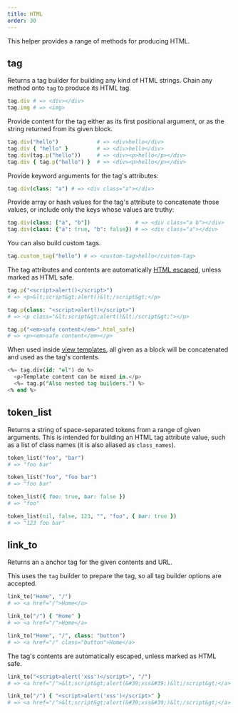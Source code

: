 ```yaml
---
title: HTML
order: 30
---
```


This helper provides a range of methods for producing HTML.

## tag

Returns a tag builder for building any kind of HTML strings. Chain any method onto `tag` to produce its HTML tag.

```ruby
tag.div # => <div></div>
tag.img # => <img>
```

Provide content for the tag either as its first positional argument, or as the string returned from its given block.

```ruby
tag.div("hello")            # => <div>hello</div>
tag.div { "hello" }         # => <div>hello</div>
tag.div(tag.p("hello"))     # => <div><p>hello</p></div>
tag.div { tag.p("hello") }  # => <div><p>hello</p></div>
```

Provide keyword arguments for the tag's attributes:

```ruby
tag.div(class: "a") # => <div class="a"></div>
```

Provide array or hash values for the tag's attribute to concatenate those values, or include only the keys whose values are truthy:

```ruby
tag.div(class: ["a", "b"])              # => <div class="a b"></div>
tag.div(class: {"a": true, "b": false}) # => <div class="a"></div>
```

You can also build custom tags.

```ruby
tag.custom_tag("hello") # => <custom-tag>hello</custom-tag>
```

The tag attributes and contents are automatically [HTML escaped](/v2.2/helpers/string-escaping), unless marked as HTML safe.

```ruby
tag.p("<script>alert()</script>")
# => <p>&lt;script&gt;alert()&lt;/script&gt;</p>

tag.p(class: "<script>alert()</script>")
# => <p class="&lt;script&gt;alert()&lt;/script&gt;"></p>

tag.p("<em>safe content</em>".html_safe)
# => <p><em>safe content</em></p>
```

When used inside [view templates](/v2.2/views/templates-and-partials), all given as a block will be concatenated and used as the tag's contents.

```sql
<%= tag.div(id: "el") do %>
  <p>Template content can be mixed in.</p>
  <%= tag.p("Also nested tag builders.") %>
<% end %>
```

## token_list

Returns a string of space-separated tokens from a range of given arguments. This is intended for building an HTML tag attribute value, such as a list of class names (it is also aliased as `class_names`).

```ruby
token_list("foo", "bar")
# => "foo bar"

token_list("foo", "foo bar")
# => "foo bar"

token_list({ foo: true, bar: false })
# => "foo"

token_list(nil, false, 123, "", "foo", { bar: true })
# => "123 foo bar"
```

## link_to

Returns an `a` anchor tag for the given contents and URL.

This uses the `tag` builder to prepare the tag, so all tag builder options are accepted.

```ruby
link_to("Home", "/")
# => <a href="/">Home</a>

link_to("/") { "Home" }
# => <a href="/">Home</a>

link_to("Home", "/", class: "button")
# => <a href="/" class="button">Home</a>
```

The tag's contents are automatically escaped, unless marked as HTML safe.

```ruby
link_to("<script>alert('xss')</script>", "/")
# => <a href="/">&lt;script&gt;alert(&#39;xss&#39;)&lt;/script&gt;</a>

link_to("/") { "<script>alert('xss')</script>" }
# => <a href="/">&lt;script&gt;alert(&#39;xss&#39;)&lt;/script&gt;</a>
```
